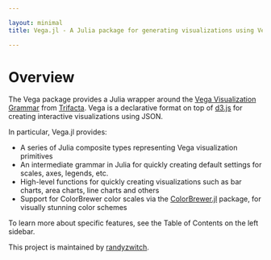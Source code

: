 ```yaml
---

layout: minimal
title: Vega.jl - A Julia package for generating visualizations using Vega

---
```


# Overview

The Vega package provides a Julia wrapper around the [Vega Visualization Grammar](http://trifacta.github.io/vega/) from [Trifacta](http://www.trifacta.com/). Vega is a declarative format on top of [d3.js](http://d3js.org/) for creating interactive visualizations using JSON.

In particular, Vega.jl provides:

* A series of Julia composite types representing Vega visualization primitives
* An intermediate grammar in Julia for quickly creating default settings for scales, axes, legends, etc.
* High-level functions for quickly creating visualizations such as bar charts, area charts, line charts and others
* Support for ColorBrewer color scales via the [ColorBrewer.jl](https://github.com/timothyrenner/ColorBrewer.jl) package, for visually stunning color schemes

To learn more about specific features, see the Table of Contents on the left sidebar.

This project is maintained by [randyzwitch](https://github.com/randyzwitch/).
